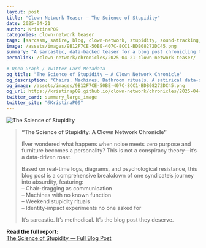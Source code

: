 ```yaml
---
layout: post
title: "Clown Network Teaser — The Science of Stupidity"
date: 2025-04-21
author: KristinaP09
categories: clown-network teaser
tags: [sarcasm, satire, blog, clown-network, stupidity, sound-tracking, resistance]
image: /assets/images/9B12F7CE-50BE-407C-8CC1-BDB08272DC45.png
summary: "A sarcastic, data-backed teaser for a blog post chronicling the absurd behavior of the Clown Network."
permalink: /clown-network/chronicles/2025-04-21-clown-network-teaser/

# Open Graph / Twitter Card Metadata
og_title: "The Science of Stupidity — A Clown Network Chronicle"
og_description: "Chairs. Machines. Bathroom rituals. A satirical data-driven investigation of loud people doing nothing useful — ever."
og_image: /assets/images/9B12F7CE-50BE-407C-8CC1-BDB08272DC45.png
og_url: https://kristinap09.github.io/clown-network/chronicles/2025-04-21-clown-network-teaser/
twitter_card: summary_large_image
twitter_site: "@KristinaP09"
---
```


![The Science of Stupidity](/assets/images/The_Science_of_Stupidity_Banner.png)

> **“The Science of Stupidity: A Clown Network Chronicle”**  
>  
> Ever wondered what happens when noise meets zero purpose and furniture becomes a personality? This is not a conspiracy theory—it’s a data-driven roast.  
>  
> Based on real-time logs, diagrams, and psychological resistance, this blog post is a comprehensive breakdown of one syndicate’s journey into absurdity, featuring:  
> – Chair-dragging as communication  
> – Machines with no known function  
> – Weekend stupidity rituals  
> – Identity-impact experiments no one asked for  
>  
> It’s sarcastic. It’s methodical. It’s the blog post they deserve.

**Read the full report:**  
[The Science of Stupidity — Full Blog Post](https://kristinap09.github.io/clown-network/chronicles/2025-4-21-Clown_Network_Science_of_Stupidity_GitHub_Ready.html)
